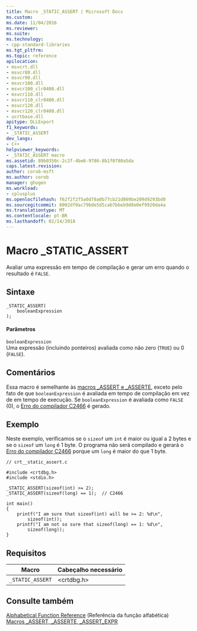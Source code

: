 ```yaml
---
title: Macro _STATIC_ASSERT | Microsoft Docs
ms.custom: 
ms.date: 11/04/2016
ms.reviewer: 
ms.suite: 
ms.technology:
- cpp-standard-libraries
ms.tgt_pltfrm: 
ms.topic: reference
apilocation:
- msvcrt.dll
- msvcr80.dll
- msvcr90.dll
- msvcr100.dll
- msvcr100_clr0400.dll
- msvcr110.dll
- msvcr110_clr0400.dll
- msvcr120.dll
- msvcr120_clr0400.dll
- ucrtbase.dll
apitype: DLLExport
f1_keywords:
- _STATIC_ASSERT
dev_langs:
- C++
helpviewer_keywords:
- _STATIC_ASSERT macro
ms.assetid: 89b0350c-2c2f-4be6-9786-8b1f0780a5da
caps.latest.revision: 
author: corob-msft
ms.author: corob
manager: ghogen
ms.workload:
- cplusplus
ms.openlocfilehash: f62f2f2f5a0d78a0b77cb21d869be209d9293bd0
ms.sourcegitcommit: 6002df0ac79bde5d5cab7bbeb9d8e0ef9920da4a
ms.translationtype: MT
ms.contentlocale: pt-BR
ms.lasthandoff: 02/14/2018
---
```

# <a name="staticassert-macro"></a>Macro _STATIC_ASSERT
Avaliar uma expressão em tempo de compilação e gerar um erro quando o resultado é `FALSE`.  
  
## <a name="syntax"></a>Sintaxe  
  
```  
_STATIC_ASSERT(  
    booleanExpression  
);  
```  
  
#### <a name="parameters"></a>Parâmetros  
 `booleanExpression`  
 Uma expressão (incluindo ponteiros) avaliada como não zero (`TRUE`) ou 0 (`FALSE`).  
  
## <a name="remarks"></a>Comentários  
 Essa macro é semelhante às [macros _ASSERT e _ASSERTE](../../c-runtime-library/reference/assert-asserte-assert-expr-macros.md), exceto pelo fato de que `booleanExpression` é avaliada em tempo de compilação em vez de em tempo de execução. Se `booleanExpression` é avaliada como `FALSE` (0), o [Erro do compilador C2466](../../error-messages/compiler-errors-1/compiler-error-c2466.md) é gerado.  
  
## <a name="example"></a>Exemplo  
 Neste exemplo, verificamos se o `sizeof` um `int` é maior ou igual a 2 bytes e se o `sizeof` um `long` é 1 byte. O programa não será compilado e gerará o [Erro do compilador C2466](../../error-messages/compiler-errors-1/compiler-error-c2466.md) porque um `long` é maior do que 1 byte.  
  
```  
// crt__static_assert.c  
  
#include <crtdbg.h>  
#include <stdio.h>  
  
_STATIC_ASSERT(sizeof(int) >= 2);  
_STATIC_ASSERT(sizeof(long) == 1);  // C2466  
  
int main()  
{  
    printf("I am sure that sizeof(int) will be >= 2: %d\n",  
        sizeof(int));  
    printf("I am not so sure that sizeof(long) == 1: %d\n",  
        sizeof(long));  
}  
```  
  
## <a name="requirements"></a>Requisitos  
  
|Macro|Cabeçalho necessário|  
|-----------|---------------------|  
|`_STATIC_ASSERT`|\<crtdbg.h>|  
  
## <a name="see-also"></a>Consulte também  
 [Alphabetical Function Reference](../../c-runtime-library/reference/crt-alphabetical-function-reference.md)  (Referência da função alfabética)  
 [Macros _ASSERT, _ASSERTE, _ASSERT_EXPR](../../c-runtime-library/reference/assert-asserte-assert-expr-macros.md)